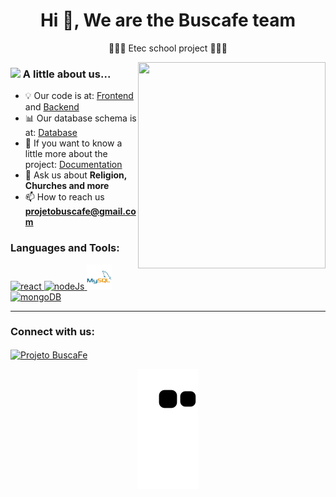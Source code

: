 <h1 align="center">Hi 👋, We are the Buscafe team</h1> 

<p align="center"> 👨🏻‍💻 Etec school project 👨🏻‍💻</p> 
<img align='right' src="https://camo.githubusercontent.com/62da68eb62b1e5f175f7d1f0191dd89a653d7908feb22d37d4a0ab07365d6791/68747470733a2f2f6d656469612e67697068792e636f6d2f6d656469612f4d3967624264396e6244724f5475314d71782f67697068792e676966" width="300" height="330" />

### <img src="https://media.giphy.com/media/VgCDAzcKvsR6OM0uWg/giphy.gif" width="50"> A little about us... 
- 💡 Our code is at: [Frontend](https://github.com/Buscafe/Frontend) and [Backend](https://github.com/Buscafe/Backend)
- 📊 Our database schema is at: [Database](https://github.com/Buscafe/Database)
- 📒 If you want to know a little more about the project: [Documentation](https://github.com/Buscafe/Documentation)
- 💬 Ask us about **Religion, Churches and more**
- 📫 How to reach us **projetobuscafe@gmail.com**


<h3>Languages and Tools:</h3>
<p align="left"> 
      <a href="https://pt-br.reactjs.org/docs/getting-started.html" target="_blank"> <img src="https://github.com/Gabriel-limadev/devicon/blob/master/icons/react/react-original.svg" alt="react" width="40" height="40"/> </a> 
     <a href="https://nodejs.org" target="_blank"> <img src="https://github.com/Gabriel-limadev/devicon/blob/master/icons/nodejs/nodejs-original.svg" alt="nodeJs" width="40" height="40"/> </a> 
     <a href="https://www.mysql.com/" target="_blank"> <img src="https://raw.githubusercontent.com/devicons/devicon/master/icons/mysql/mysql-original-wordmark.svg" alt="mysql" width="40" height="40"/> </a>
       <a href="https://www.mongodb.com/pt-br" target="_blank"> <img src="https://github.com/Gabriel-limadev/devicon/blob/master/icons/mongodb/mongodb-original.svg" alt="mongoDB" width="40" height="40"/> </a>
</p>

 <hr>
  
  
  
<h3 align="left">Connect with us:</h3>
<p align="left">
<a href="https://www.instagram.com/projeto_buscafe/" target="blank"><img align="center" src="https://raw.githubusercontent.com/rahuldkjain/github-profile-readme-generator/master/src/images/icons/Social/instagram.svg" alt="Projeto BuscaFe" height="30" width="40" /></a>
</p>

<div align="center">

 ![Snake animation](https://github.com/Buscafe/Buscafe/blob/output/github-contribution-grid-snake.svg)
     
</div>
